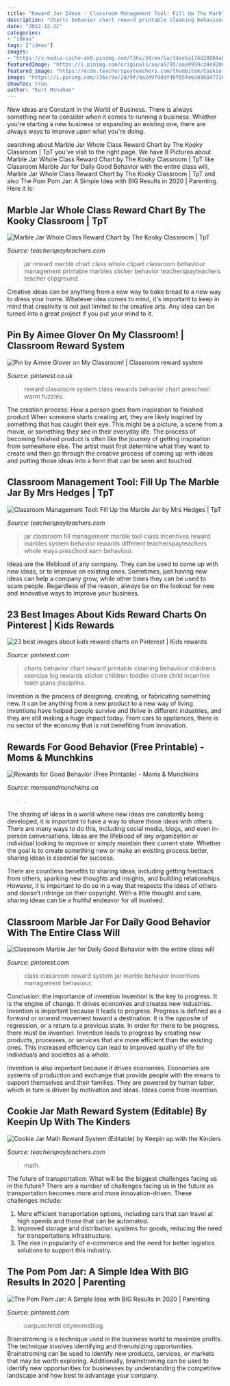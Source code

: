 ```yaml
---
title: "Reward Jar Ideas : Classroom Management Tool: Fill Up The Marble Jar By Mrs Hedges"
description: "Charts behavior chart reward printable cleaning behaviour childrens exercise log rewards sticker children toddler chore child incentive teeth plans discipline"
date: "2022-12-22"
categories:
- "ideas"
tags: ["ideas"]
images:
- "https://s-media-cache-ak0.pinimg.com/736x/34/ee/5a/34ee5a174d28804ab2d65464a85d6ba7.jpg"
featuredImage: "https://i.pinimg.com/originals/aa/a9/95/aaa9959c24e9200b621e6d95bd61c639.jpg"
featured_image: "https://ecdn.teacherspayteachers.com/thumbitem/Cookie-Jar-Math-Reward-System-Editable--3343854-1560679617/original-3343854-1.jpg"
image: "https://i.pinimg.com/736x/9a/2d/9f/9a2d9f9ddf4bf85fe6c0968477262ae0.jpg"
ShowToc: true
author: "Kurt Monahan"
---
```



New ideas are Constant in the World of Business. There is always something new to consider when it comes to running a business. Whether you're starting a new business or expanding an existing one, there are always ways to improve upon what you're doing. 

	

		
searching about Marble Jar Whole Class Reward Chart by The Kooky Classroom | TpT you've visit to the right page. We have 8 Pictures about Marble Jar Whole Class Reward Chart by The Kooky Classroom | TpT like Classroom Marble Jar for Daily Good Behavior with the entire class will, Marble Jar Whole Class Reward Chart by The Kooky Classroom | TpT and also The Pom Pom Jar: A Simple Idea with BIG Results in 2020 | Parenting. Here it is:
		
    
## Marble Jar Whole Class Reward Chart By The Kooky Classroom | TpT

<img loading=lazy src="https://ecdn.teacherspayteachers.com/thumbitem/Marble-Jar-Whole-Class-Reward-Chart-3370860-1514989050/original-3370860-1.jpg" onerror="this.onerror=null;this.src='https://tse1.mm.bing.net/th?id=OIP.KOS8iHKWmMw6b-apeKqMKgAAAA&amp;pid=15.1';" alt="Marble Jar Whole Class Reward Chart by The Kooky Classroom | TpT">

_Source: teacherspayteachers.com_

>jar reward marble chart class whole clipart classroom behaviour management printable marbles sticker behavior teacherspayteachers teacher clipground. 

	

Creative ideas can be anything from a new way to bake bread to a new way to dress your home. Whatever idea comes to mind, it's important to keep in mind that creativity is not just limited to the creative arts. Any idea can be turned into a great project if you put your mind to it.

    
## Pin By Aimee Glover On My Classroom! | Classroom Reward System

<img loading=lazy src="https://i.pinimg.com/originals/ef/60/cf/ef60cffd4f246b3c65f59b93b84ef063.jpg" onerror="this.onerror=null;this.src='https://tse2.mm.bing.net/th?id=OIP.OJ6alsKUtC70H9z54qTX-QHaJ4&amp;pid=15.1';" alt="Pin by Aimee Glover on My Classroom! | Classroom reward system">

_Source: pinterest.co.uk_

>reward classroom system class rewards behavior chart preschool warm fuzzies. 

	

The creation process: How a person goes from inspiration to finished product
When someone starts creating art, they are likely inspired by something that has caught their eye. This might be a picture, a scene from a movie, or something they see in their everyday life. The process of becoming finished product is often like the journey of getting inspiration from somewhere else. The artist must first determine what they want to create and then go through the creative process of coming up with ideas and putting those ideas into a form that can be seen and touched.

    
## Classroom Management Tool: Fill Up The Marble Jar By Mrs Hedges | TpT

<img loading=lazy src="https://ecdn.teacherspayteachers.com/thumbitem/Classroom-Management-Tool-Fill-Up-the-Jar-2350194-1532383708/original-2350194-1.jpg" onerror="this.onerror=null;this.src='https://tse3.mm.bing.net/th?id=OIP.KkQhATMqYKfYI7ds6sqIdgAAAA&amp;pid=15.1';" alt="Classroom Management Tool: Fill Up the Marble Jar by Mrs Hedges | TpT">

_Source: teacherspayteachers.com_

>jar classroom fill management marble tool class incentives reward marbles system behavior rewards different teacherspayteachers whole ways preschool earn behaviour. 

	

Ideas are the lifeblood of any company. They can be used to come up with new ideas, or to improve on existing ones. Sometimes, just having new ideas can help a company grow, while other times they can be used to scam people. Regardless of the reason, always be on the lookout for new and innovative ways to improve your business.

    
## 23 Best Images About Kids Reward Charts On Pinterest | Kids Rewards

<img loading=lazy src="https://s-media-cache-ak0.pinimg.com/736x/34/ee/5a/34ee5a174d28804ab2d65464a85d6ba7.jpg" onerror="this.onerror=null;this.src='https://tse2.mm.bing.net/th?id=OIP.QU80w3_mK3tu0JGeCEDBMwHaJ4&amp;pid=15.1';" alt="23 best images about kids reward charts on Pinterest | Kids rewards">

_Source: pinterest.com_

>charts behavior chart reward printable cleaning behaviour childrens exercise log rewards sticker children toddler chore child incentive teeth plans discipline. 

	

Invention is the process of designing, creating, or fabricating something new. It can be anything from a new product to a new way of living. Inventions have helped people survive and thrive in different industries, and they are still making a huge impact today. From cars to appliances, there is no sector of the economy that is not benefiting from innovation.

    
## Rewards For Good Behavior (Free Printable) - Moms &amp; Munchkins

<img loading=lazy src="https://www.momsandmunchkins.ca/wp-content/uploads/2013/08/rewards-for-good-behavior.png" onerror="this.onerror=null;this.src='https://tse2.mm.bing.net/th?id=OIP.FcCsqXHWbXLvupkIJx57cAAAAA&amp;pid=15.1';" alt="Rewards for Good Behavior (Free Printable) - Moms &amp; Munchkins">

_Source: momsandmunchkins.ca_

>. 

	

The sharing of ideas
In a world where new ideas are constantly being developed, it is important to have a way to share those ideas with others. There are many ways to do this, including social media, blogs, and even in-person conversations.
Ideas are the lifeblood of any organization or individual looking to improve or simply maintain their current state. Whether the goal is to create something new or make an existing process better, sharing ideas is essential for success.

There are countless benefits to sharing ideas, including getting feedback from others, sparking new thoughts and insights, and building relationships. However, it is important to do so in a way that respects the ideas of others and doesn’t infringe on their copyright. With a little thought and care, sharing ideas can be a fruitful endeavor for all involved.

    
## Classroom Marble Jar For Daily Good Behavior With The Entire Class Will

<img loading=lazy src="https://i.pinimg.com/originals/aa/a9/95/aaa9959c24e9200b621e6d95bd61c639.jpg" onerror="this.onerror=null;this.src='https://tse1.mm.bing.net/th?id=OIP.0lsiBLPSQqci9BZNoNmNNwHaFj&amp;pid=15.1';" alt="Classroom Marble Jar for Daily Good Behavior with the entire class will">

_Source: pinterest.com_

>class classroom reward system jar marble behavior incentives management behaviour. 

	

Conclusion: the importance of invention
Invention is the key to progress. It is the engine of change. It drives economies and creates new industries.
Invention is important because it leads to progress. Progress is defined as a forward or onward movement toward a destination. It is the opposite of regression, or a return to a previous state. In order for there to be progress, there must be invention. Invention leads to progress by creating new products, processes, or services that are more efficient than the existing ones. This increased efficiency can lead to improved quality of life for individuals and societies as a whole.

Invention is also important because it drives economies. Economies are systems of production and exchange that provide people with the means to support themselves and their families. They are powered by human labor, which in turn is driven by motivation and ideas. Ideas come from invention.

    
## Cookie Jar Math Reward System (Editable) By Keepin Up With The Kinders

<img loading=lazy src="https://ecdn.teacherspayteachers.com/thumbitem/Cookie-Jar-Math-Reward-System-Editable--3343854-1560679617/original-3343854-1.jpg" onerror="this.onerror=null;this.src='https://tse2.mm.bing.net/th?id=OIP.OeH9-anCdMLZTT0hxJDGWgAAAA&amp;pid=15.1';" alt="Cookie Jar Math Reward System (Editable) by Keepin up with the Kinders">

_Source: teacherspayteachers.com_

>math. 

	

The future of transportation: What will be the biggest challenges facing us in the future?
There are a number of challenges facing us in the future as transportation becomes more and more innovation-driven. These challenges include: 
1) More efficient transportation options, including cars that can travel at high speeds and those that can be automated.
2) Improved storage and distribution systems for goods, reducing the need for transportations infrastructure. 
3) The rise in popularity of e-commerce and the need for better logistics solutions to support this industry.

    
## The Pom Pom Jar: A Simple Idea With BIG Results In 2020 | Parenting

<img loading=lazy src="https://i.pinimg.com/736x/9a/2d/9f/9a2d9f9ddf4bf85fe6c0968477262ae0.jpg" onerror="this.onerror=null;this.src='https://tse4.mm.bing.net/th?id=OIP.4t9D471NgT0EIhf02w3YHQHaLG&amp;pid=15.1';" alt="The Pom Pom Jar: A Simple Idea with BIG Results in 2020 | Parenting">

_Source: pinterest.com_

>corpuschristi citymomsblog. 

	

Brainstroming is a technique used in the business world to maximize profits. The technique involves identifying and thenutsizing opportunities. Brainstroming can be used to identify new products, services, or markets that may be worth exploring. Additionally, brainstroming can be used to identify new opportunities for businesses by understanding the competitive landscape and how best to advantage your company.

